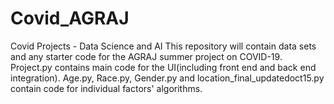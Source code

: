 # Covid_AGRAJ
Covid Projects - Data Science and AI
This repository will contain data sets and any starter code for the AGRAJ summer project on COVID-19.
Project.py contains main code for the UI(including front end and back end integration).
Age.py, Race.py, Gender.py and location_final_updatedoct15.py contain code for individual factors' algorithms. 
